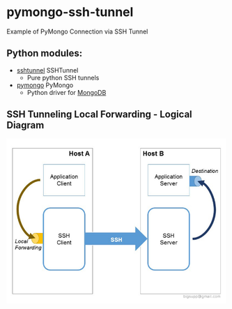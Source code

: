 # pymongo-ssh-tunnel

Example of PyMongo Connection via SSH Tunnel

## Python modules:
- [sshtunnel](https://pypi.org/project/sshtunnel/) SSHTunnel
  - Pure python SSH tunnels
- [pymongo](https://pypi.org/project/pymongo/) PyMongo
  - Python driver for [MongoDB](http://www.mongodb.org)

## SSH Tunneling Local Forwarding - Logical Diagram
![alt SSH Tunneling - Local Forwarding](./ssh-tunneling-local-forwarding.jpg)